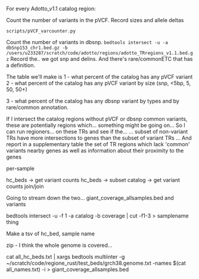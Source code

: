 For every Adotto_v1.1 catalog region:

Count the number of variants in the pVCF.
Record sizes and allele deltas

`scripts/pVCF_varcounter.py`

Count the number of variants in dbsnp.
`bedtools intersect -u -a dbSnp153_chr1.bed.gz -b /users/u233287/scratch/code/adotto/regions/adotto_TRregions_v1.1.bed.gz`
Record the.. we got snp and delins. And there's rare/commonETC that has a definition.

The table we'll make is
1 - what percent of the catalog has any pVCF variant
2 - what percent of the catalog has any pVCF variant by size (snp, <5bp, 5, 50, 50+)

3 - what percent of the catalog has any dbsnp variant
	by types and by rare/common annotation.

If I intersect the catalog regions without pVCF or dbsnp common variants,
these are potentially regions which... something might be going on...
So I can run regioners... on these TRs and see if the...
... subset of non-variant TRs have more intersections to genes than the subset of variant TRs ...
And report in a supplementary table the set of TR regions which lack 'common' variants nearby genes
as well as information about their proximity to the genes


per-sample

hc_beds -> get variant counts
hc_beds -> subset catalog -> get variant counts
join/join


Going to stream down the two...
giant_coverage_allsamples.bed
and variants

bedtools intersect -u -f 1 -a catalog -b coverage | cut -f1-3 > samplename thing

Make a tsv of hc_bed, sample name

zip - 
I think the whole genome is covered...

cat all_hc_beds.txt | xargs bedtools multiinter -g ~/scratch/code/regione_rust/test_beds/grch38.genome.txt -names $(cat
all_names.txt) -i > giant_coverage_allsamples.bed
